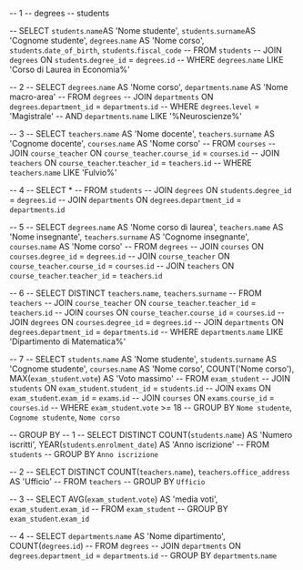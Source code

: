 -- 1
-- degrees
-- students

-- SELECT `students`.`name`AS 'Nome studente', `students`.`surname`AS 'Cognome studente', `degrees`.`name` AS 'Nome corso', `students`.`date_of_birth`, `students`.`fiscal_code`
-- FROM `students`
-- JOIN `degrees` ON `students`.`degree_id` = `degrees`.`id`
-- WHERE `degrees`.`name` LIKE 'Corso di Laurea in Economia%'



-- 2
-- SELECT `degrees`.`name` AS  'Nome corso', `departments`.`name` AS 'Nome macro-area'
-- FROM `degrees`
-- JOIN `departments` ON `degrees`.`department_id` = `departments`.`id`
-- WHERE `degrees`.`level` = 'Magistrale'
-- AND `departments`.`name` LIKE '%Neuroscienze%'

-- 3
-- SELECT `teachers`.`name` AS 'Nome docente', `teachers`.`surname` AS 'Cognome docente', `courses`.`name` AS 'Nome corso'
-- FROM `courses`
-- JOIN `course_teacher` ON `course_teacher`.`course_id` = `courses`.`id`
-- JOIN `teachers` ON `course_teacher`.`teacher_id` = `teachers`.`id`
-- WHERE `teachers`.`name` LIKE 'Fulvio%'

-- 4
-- SELECT *
-- FROM `students`
-- JOIN `degrees` ON `students`.`degree_id` = `degrees`.`id`
-- JOIN `departments` ON `degrees`.`department_id` = `departments`.`id`

-- 5
-- SELECT `degrees`.`name` AS 'Nome corso di laurea', `teachers`.`name` AS 'Nome insegnante', `teachers`.`surname` AS 'Cognome insegnante', `courses`.`name` AS 'Nome corso'
-- FROM `degrees`
-- JOIN `courses` ON `courses`.`degree_id` = `degrees`.`id`
-- JOIN `course_teacher` ON `course_teacher`.`course_id` = `courses`.`id`
-- JOIN `teachers` ON `course_teacher`.`teacher_id` = `teachers`.`id` 

-- 6
-- SELECT DISTINCT `teachers`.`name`, `teachers`.`surname`
-- FROM `teachers`
-- JOIN `course_teacher` ON `course_teacher`.`teacher_id` = `teachers`.`id`
-- JOIN `courses` ON `course_teacher`.`course_id` = `courses`.`id`
-- JOIN `degrees` ON `courses`.`degree_id` = `degrees`.`id`
-- JOIN `departments` ON `degrees`.`department_id` = `departments`.`id`
-- WHERE `departments`.`name` LIKE 'Dipartimento di Matematica%'

-- 7
-- SELECT `students`.`name` AS 'Nome studente', `students`.`surname` AS 'Cognome studente', `courses`.`name` AS 'Nome corso', COUNT('Nome corso'), MAX(`exam_student`.`vote`) AS 'Voto massimo'
-- FROM `exam_student`
-- JOIN `students` ON `exam_student`.`student_id` = `students`.`id`
-- JOIN `exams` ON `exam_student`.`exam_id` = `exams`.`id`
-- JOIN `courses` ON `exams`.`course_id` = `courses`.`id`
-- WHERE `exam_student`.`vote` >= 18
-- GROUP BY `Nome studente`, `Cognome studente`, `Nome corso`

-- GROUP BY
-- 1
-- SELECT DISTINCT COUNT(`students`.`name`) AS 'Numero iscritti', YEAR(`students`.`enrolment_date`) AS 'Anno iscrizione'
-- FROM `students`
-- GROUP BY `Anno iscrizione`

-- 2
-- SELECT DISTINCT COUNT(`teachers`.`name`), `teachers`.`office_address` AS 'Ufficio'
-- FROM `teachers`
-- GROUP BY `Ufficio`

-- 3
-- SELECT AVG(`exam_student`.`vote`) AS 'media voti', `exam_student`.`exam_id`
-- FROM `exam_student`
-- GROUP BY `exam_student`.`exam_id`

-- 4
-- SELECT `departments`.`name` AS 'Nome dipartimento', COUNT(`degrees`.`id`)
-- FROM `degrees`
-- JOIN `departments` ON `degrees`.`department_id` = `departments`.`id`
-- GROUP BY `departments`.`name`


